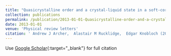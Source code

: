 ```yaml
---
title: "Quasicrystalline order and a crystal-liquid state in a soft-core fluid"
collection: publications
permalink: /publication/2013-01-01-Quasicrystalline-order-and-a-crystal-liquid-state-in-a-soft-core-fluid
date: 2013-01-01
venue: 'Physical review letters'
citation: ' Andrew J Archer,  Alastair M Rucklidge,  Edgar Knobloch (2013) &quot;Quasicrystalline order and a crystal-liquid state in a soft-core fluid.&quot; <i>Physical review letters</i>. 111, 165501.'
---
```

Use [Google Scholar](https://scholar.google.com/scholar?q=Quasicrystalline+order+and+a+crystal+liquid+state+in+a+soft+core+fluid){:target="_blank"} for full citation